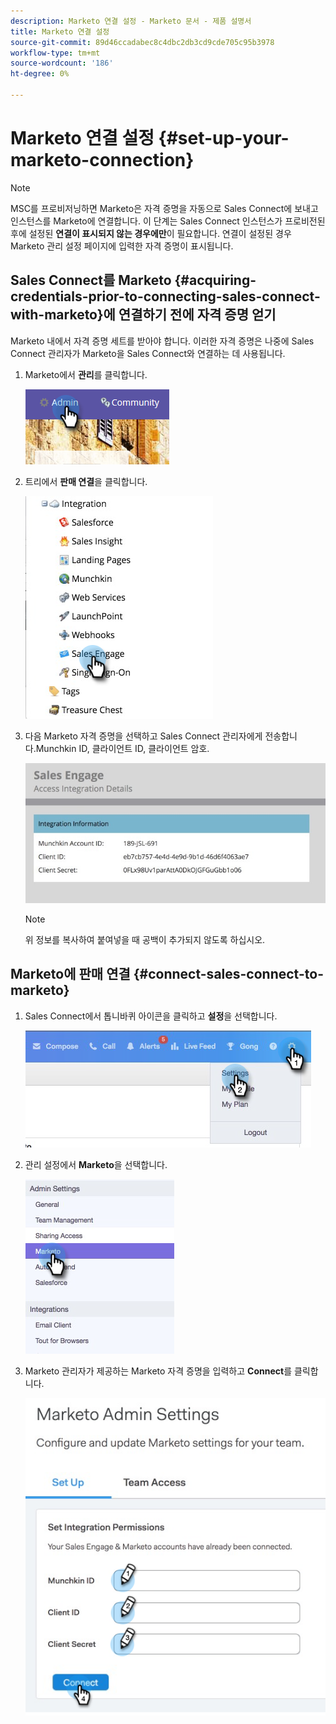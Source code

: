 ```yaml
---
description: Marketo 연결 설정 - Marketo 문서 - 제품 설명서
title: Marketo 연결 설정
source-git-commit: 89d46ccadabec8c4dbc2db3cd9cde705c95b3978
workflow-type: tm+mt
source-wordcount: '186'
ht-degree: 0%

---
```


# Marketo 연결 설정 {#set-up-your-marketo-connection}

>[!NOTE]
>
>MSC를 프로비저닝하면 Marketo은 자격 증명을 자동으로 Sales Connect에 보내고 인스턴스를 Marketo에 연결합니다. 이 단계는 Sales Connect 인스턴스가 프로비전된 후에 설정된 **연결이 표시되지 않는 경우에만**&#x200B;이 필요합니다. 연결이 설정된 경우 Marketo 관리 설정 페이지에 입력한 자격 증명이 표시됩니다.

## Sales Connect를 Marketo {#acquiring-credentials-prior-to-connecting-sales-connect-with-marketo}에 연결하기 전에 자격 증명 얻기

Marketo 내에서 자격 증명 세트를 받아야 합니다. 이러한 자격 증명은 나중에 Sales Connect 관리자가 Marketo을 Sales Connect와 연결하는 데 사용됩니다.

1. Marketo에서 **관리**&#x200B;를 클릭합니다.

   ![](assets/manually-set-up-your-marketo-connection-1.png)

1. 트리에서 **판매 연결**&#x200B;을 클릭합니다.

   ![](assets/manually-set-up-your-marketo-connection-2.png)

1. 다음 Marketo 자격 증명을 선택하고 Sales Connect 관리자에게 전송합니다.Munchkin ID, 클라이언트 ID, 클라이언트 암호.

   ![](assets/manually-set-up-your-marketo-connection-3.jpg)

   >[!NOTE]
   >
   >위 정보를 복사하여 붙여넣을 때 공백이 추가되지 않도록 하십시오.

## Marketo에 판매 연결 {#connect-sales-connect-to-marketo}

1. Sales Connect에서 톱니바퀴 아이콘을 클릭하고 **설정**&#x200B;을 선택합니다.

   ![](assets/manually-set-up-your-marketo-connection-4.png)

1. 관리 설정에서 **Marketo**&#x200B;을 선택합니다.

   ![](assets/manually-set-up-your-marketo-connection-5.png)

1. Marketo 관리자가 제공하는 Marketo 자격 증명을 입력하고 **Connect**&#x200B;를 클릭합니다.

   ![](assets/manually-set-up-your-marketo-connection-6.png)
